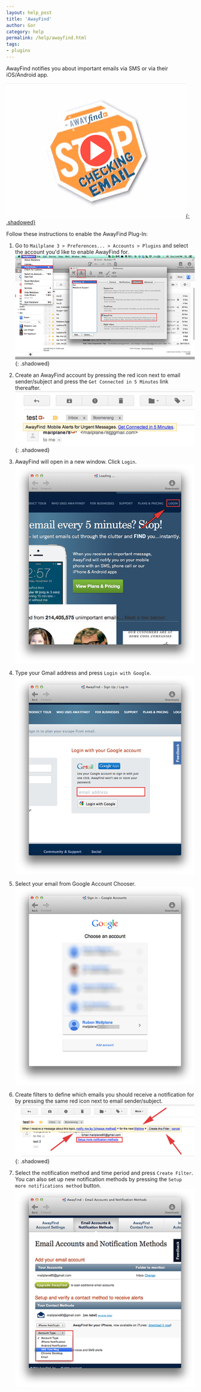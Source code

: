 ```yaml
---
layout: help_post
title: 'AwayFind'
author: Gor
category: help
permalink: /help/awayfind.html
tags:
- plugins
---
```


AwayFind notifies you about important emails via SMS or via their iOS/Android app.

[![video](/assets/help/2014-07-04-awayfind/video.png){: .shadowed}](https://www.youtube.com/watch?v=T5KppeSMzyY)

Follow these instructions to enable the AwayFind Plug-In:

1. Go to `Mailplane 3 > Preferences... > Accounts > Plugins` and select the account you'd like to enable AwayFind for.<br/>
	![screen1](/assets/help/2014-07-04-awayfind/screen1.png){: .shadowed}

2. Create an AwayFind account by pressing the red icon next to email sender/subject and press the `Get Connected in 5 Minutes` link thereafter.<br/>
	![screen2](/assets/help/2014-07-04-awayfind/screen2.png){: .shadowed}

3. AwayFind will open in a new window. Click `Login`.<br/>
	![screen3](/assets/help/2014-07-04-awayfind/screen3.png)

4. Type your Gmail address and press `Login with Google`.<br/>
	![screen4](/assets/help/2014-07-04-awayfind/screen4.png)

5. Select your email from Google Account Chooser.<br/>
	![screen5](/assets/help/2014-07-04-awayfind/screen5.png)

6. Create filters to define which emails you should receive a notification for by pressing the same red icon next to email sender/subject.<br/>
	![screen6](/assets/help/2014-07-04-awayfind/screen6.png){: .shadowed}

7. Select the notification method and time period and press `Create Filter`. You can also set up new notification methods by pressing the `Setup more notifications method` button.<br/>
	![screen7](/assets/help/2014-07-04-awayfind/screen7.png)

